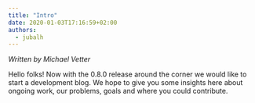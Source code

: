 ```yaml
---
title: "Intro"
date: 2020-01-03T17:16:59+02:00
authors:
  - jubalh
---
```


*Written by Michael Vetter*

Hello folks!
Now with the 0.8.0 release around the corner we would like to start a development blog.
We hope to give you some insights here about ongoing work, our problems, goals and where you could contribute.
